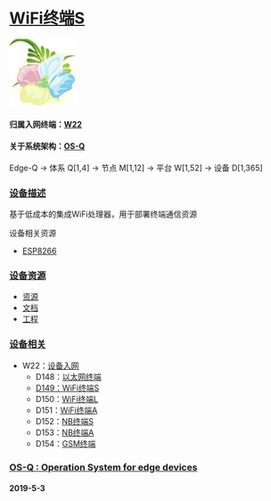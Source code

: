 ﻿# [WiFi终端S](https://github.com/OS-Q/D149)
[![sites](OS-Q/OS-Q.png)](http://www.OS-Q.com)
#### 归属入网终端：[W22](https://github.com/OS-Q/W22)
#### 关于系统架构：[OS-Q](https://github.com/OS-Q/OS-Q)
Edge-Q -> 体系 Q[1,4] -> 节点 M[1,12] -> 平台 W[1,52] -> 设备 D[1,365]
### [设备描述](https://github.com/OS-Q/D149/wiki) 

基于低成本的集成WiFi处理器，用于部署终端通信资源

设备相关资源

- [ESP8266](https://github.com/sochub/ESP8266)

### [设备资源](https://github.com/OS-Q/D149) 

- [资源](src/)
- [文档](docs/)
- [工程](project/)

### [设备相关](https://github.com/OS-Q/D149) 

* W22：[设备入网](https://github.com/OS-Q/W22)
    * D148：[以太网终端](https://github.com/OS-Q/D148)
    * [D149：WiFi终端S](https://github.com/OS-Q/D149)
    * D150：[WiFi终端L](https://github.com/OS-Q/D150)
    * D151：[WiFi终端A](https://github.com/OS-Q/D151)
    * D152：[NB终端S](https://github.com/OS-Q/D152)
    * D153：[NB终端A](https://github.com/OS-Q/D153)
    * D154：[GSM终端](https://github.com/OS-Q/D154)


### [OS-Q : Operation System for edge devices](http://www.OS-Q.com/Edge/D149)
####  2019-5-3 
